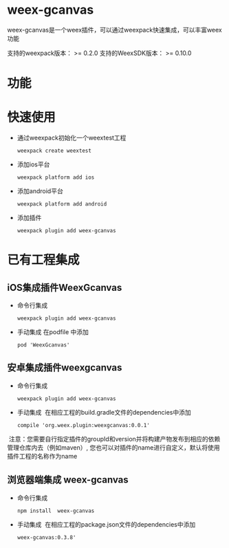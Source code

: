 # weex-gcanvas
weex-gcanvas是一个weex插件，可以通过weexpack快速集成，可以丰富weex功能

支持的weexpack版本： >= 0.2.0
支持的WeexSDK版本： >= 0.10.0

# 功能

# 快速使用
- 通过weexpack初始化一个weextest工程
   ```
   weexpack create weextest
   ```
- 添加ios平台
   ```
   weexpack platform add ios
   ```
- 添加android平台
   ```
   weexpack platform add android
   ```
- 添加插件
  ```
  weexpack plugin add weex-gcanvas
  ```

# 已有工程集成
## iOS集成插件WeexGcanvas
- 命令行集成
  ```
  weexpack plugin add weex-gcanvas
  ```
- 手动集成
  在podfile 中添加
  ```
  pod 'WeexGcanvas'
  ```

## 安卓集成插件weexgcanvas
- 命令行集成
  ```
  weexpack plugin add weex-gcanvas
  ```
- 手动集成
  在相应工程的build.gradle文件的dependencies中添加
  ```
  compile 'org.weex.plugin:weexgcanvas:0.0.1'
  ``` 
  注意：您需要自行指定插件的groupId和version并将构建产物发布到相应的依赖管理仓库内去（例如maven）, 您也可以对插件的name进行自定义，默认将使用插件工程的名称作为name


## 浏览器端集成 weex-gcanvas
- 命令行集成
  ```
  npm install  weex-gcanvas
  ```
- 手动集成
  在相应工程的package.json文件的dependencies中添加
  ```
  weex-gcanvas:0.3.8'
  ``` 
  
